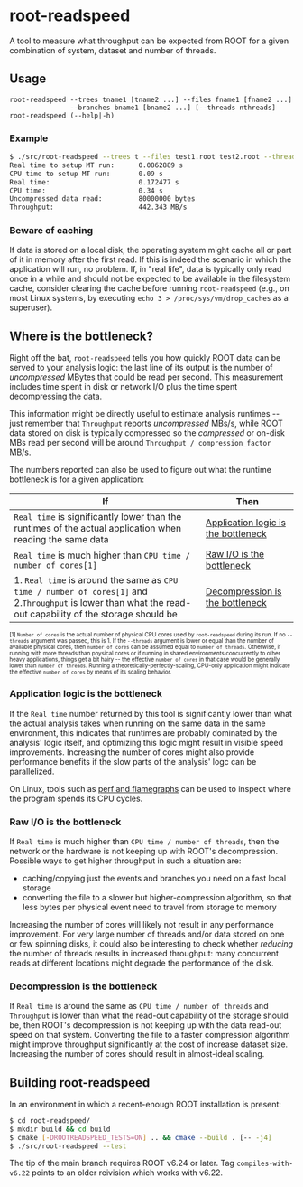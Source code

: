 # root-readspeed

A tool to measure what throughput can be expected from ROOT for a given combination of system, dataset and number of threads.

## Usage

```
root-readspeed --trees tname1 [tname2 ...] --files fname1 [fname2 ...]
               --branches bname1 [bname2 ...] [--threads nthreads]
root-readspeed (--help|-h)
```

### Example

```bash
$ ./src/root-readspeed --trees t --files test1.root test2.root --threads 2 --branches x
Real time to setup MT run:      0.0862889 s
CPU time to setup MT run:       0.09 s
Real time:                      0.172477 s
CPU time:                       0.34 s
Uncompressed data read:         80000000 bytes
Throughput:                     442.343 MB/s
```

### Beware of caching

If data is stored on a local disk, the operating system might cache all or part of it in memory after the first read. If this is indeed the scenario in which the application will run, no problem. If, in "real life", data is typically only read once in a while and should not be expected to be available in the filesystem cache, consider clearing the cache before running `root-readspeed` (e.g., on most Linux systems, by executing `echo 3 > /proc/sys/vm/drop_caches` as a superuser).

## Where is the bottleneck?

Right off the bat, `root-readspeed` tells you how quickly ROOT data can be served to your analysis logic: the last line of its output is the number of *uncompressed* MBytes that could be read per second. This measurement includes time spent in disk or network I/O plus the time spent decompressing the data.

This information might be directly useful to estimate analysis runtimes -- just remember that `Throughput` reports *uncompressed* MBs/s, while ROOT data stored on disk is typically compressed so the *compressed* or on-disk MBs read per second will be around `Throughput / compression_factor` MB/s.

The numbers reported can also be used to figure out what the runtime bottleneck is for a given application:

|If|Then|
|--|----|
|`Real time` is significantly lower than the runtimes of the actual application when reading the same data|[Application logic is the bottleneck](#application-logic-is-the-bottleneck)| 
|`Real time` is much higher than `CPU time / number of cores[1]` |[Raw I/O is the bottleneck](#raw-io-is-the-bottleneck)|
|1. `Real time` is around the same as `CPU time / number of cores[1]` and 2.`Throughput` is lower than what the read-out capability of the storage should be|[Decompression is the bottleneck](#decompression-is-the-bottleneck)|

<sup><sub>
[1] `Number of cores` is the actual number of physical CPU cores used by `root-readspeed` during its run. If no `--threads` argument was passed, this is 1. If the `--threads` argument is lower or equal than the number of available physical cores, then `number of cores` can be assumed equal to `number of threads`. Otherwise, if running with more threads than physical cores or if running in shared environments concurrently to other heavy applications, things get a bit hairy -- the effective `number of cores` in that case would be generally lower than `number of threads`. Running a theoretically-perfectly-scaling, CPU-only application might indicate the effective `number of cores` by means of its scaling behavior.
</sub></sup>

### Application logic is the bottleneck

If the `Real time` number returned by this tool is significantly lower than what the actual analysis takes when running on the same data in the same environment, this indicates that runtimes are probably dominated by the analysis' logic itself, and optimizing this logic might result in visible speed improvements.
Increasing the number of cores might also provide performance benefits if the slow parts of the analysis' logc can be parallelized.

On Linux, tools such as [perf and flamegraphs](http://www.brendangregg.com/FlameGraphs/cpuflamegraphs.html) can be used to inspect where the program spends its CPU cycles.

### Raw I/O is the bottleneck

If `Real time` is much higher than `CPU time / number of threads`, then the network or the hardware is not keeping up with ROOT's decompression.
Possible ways to get higher throughput in such a situation are:
- caching/copying just the events and branches you need on a fast local storage
- converting the file to a slower but higher-compression algorithm, so that less bytes per physical event need to travel from storage to memory

Increasing the number of cores will likely not result in any performance improvement. For very large number of threads and/or data stored on one or few spinning disks, it could also be interesting to check whether *reducing* the number of threads results in increased throughput: many concurrent reads at different locations might degrade the performance of the disk.

### Decompression is the bottleneck

If `Real time` is around the same as `CPU time / number of threads` and `Throughput` is lower than what the read-out capability of the storage should be, then ROOT's decompression is not keeping up with the data read-out speed on that system. Converting the file to a faster compression algorithm might improve throughput significantly at the cost of increase dataset size. Increasing the number of cores should result in almost-ideal scaling.

## Building root-readspeed

In an environment in which a recent-enough ROOT installation is present:

```bash
$ cd root-readspeed/
$ mkdir build && cd build
$ cmake [-DROOTREADSPEED_TESTS=ON] .. && cmake --build . [-- -j4]
$ ./src/root-readspeed --test
```

The tip of the main branch requires ROOT v6.24 or later. Tag `compiles-with-v6.22` points to an older reivision which works with v6.22.
